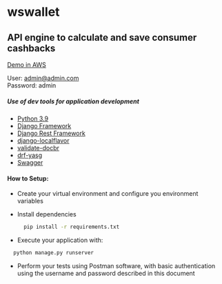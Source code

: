 # wswallet

## API engine to calculate and save consumer cashbacks

[Demo in AWS](http://13.59.139.127/)

User: admin@admin.com \
Password: admin

##### Use of dev tools for application development

* [Python 3.9](https://docs.python.org/3.9/)
* [Django Framework](https://docs.djangoproject.com/en/3.2/)
* [Django Rest Framework](https://www.django-rest-framework.org/topics/documenting-your-api/)
* [django-localflavor](https://django-localflavor.readthedocs.io/en/latest/)
* [validate-docbr](https://pypi.org/project/validate-docbr/)
* [drf-yasg](https://drf-yasg.readthedocs.io/en/stable/readme.html)
* [Swagger](https://swagger.io/)

#### How to Setup:

- Create your virtual environment and configure you environment variables

- Install dependencies
  ```` bash
    pip install -r requirements.txt
  ````

- Execute your application with:

 ```` bash
   python manage.py runserver
 ````

- Perform your tests using Postman software, with basic authentication using the username and password described in this
  document
  
